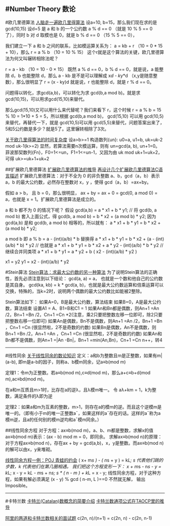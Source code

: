 #Number Theory 数论
---
#欧几里德算法
[人脑走一遍欧几里得算法](http://www.nowamagic.net/academy/detail/40110110)
设a=10, b=15，那么我们现在求的是 gcd(10,15)
设d=5 是 a 和 b 的一个公约数
a % d == 0 （就是 10 % 5 == 0 了），同时 b 对 d 取模也是 0，就是 
b % d == 0 （15 % 5 == 0），

我们建立一下 a 和 b 之间的联系，比如模运算关系为：
a = kb + r （10 = 0 * 15 + 10），那么 
r = a % b （10 = 10 % 15）
这个r就是这个算法的关键，欧几里德算法为何又叫辗转相除法呢？

r = a - kb （10 = 10 - 0 × 15）
    既然 a % d == 0，b % d == 0，就是说，a 能整除 d，b 也能整除 d，那么 a - kb 是不是可以理解成 
x*d - k*y*d         （x,y是随意整数），那么很明显了 
r = (x - ky)d       就是说，r 也能整除 d，就是 r % d == 0。

问题得以转化，求gcd(a,b)，可以转化为求
gcd(b,a mod b)。就是求gcd(10,15)，可以用求gcd(15,10)来替代。

那么gcd(15,10)又可以用什么来代替呢？我们来看下 r，这个时候 
r = a % b = 15 % 10 = 1*10 + 5 = 5，所以根据 
gcd(b,a mod b)，
gcd(15,10) 可以用
gcd(10,5)来替代，再替代一下，就是
gcd(10,5)可以用
gcd(5,5)来替代，问题答案出来了，5和5公约数是多少？就是5了。这里辗转相除了3次。

[关于欧几里得算法的时间复杂度](http://www.nowamagic.net/academy/detail/40110112)
设a>b>=1
构造数列{un}: 
u0=a, u1=b, uk=uk-2 mod uk-1(k>=2)
显然，若算法需要n次模运算，则有
un=gcd(a, b), un+1=0。
菲波那契数列{Fn}，F0=1<=un，F1=1<=un-1，又因为由
uk mod uk+1=uk+2，可得
uk>=uk+1+uk+2




##扩展欧几里德算法
[扩展欧几里德算法的推导](http://www.nowamagic.net/academy/detail/40110119)
[再设计几个扩展欧几里德算法C语言描述](http://www.nowamagic.net/academy/detail/40110125)
扩展欧几里德算法：对于不全为 0 的非负整数 a、b，gcd（a，b）表示 a，b 的最大公约数，必然存在整数对 x，y ，使得 gcd（a，b）=ax+by。

假如 a > b， 且 b = 0，那么很明显， ax + by = ax + 0 = gcd(0, a mod 0) = a，也就是 x = 1。扩展欧几里德算法是成立的。

a 和 b 都不为 0 的情况下呢？
假设
gcd(a,b) = a * x1 + b * y1;
// 将 gcd(b, a mod b) 套入上面公式，得
gcd(b, a mod b) = b * x2 + (a mod b) * y2;
因为 gcd(a,b) 是和 gcd(b, a mod b) 相等的，所以就有：
a * x1 + b * y1 = b * x2 + (a mod b) * y2;

a mod b 即 a % b = a - (int)(a/b) * b 替换得
a * x1 + b * y1 = b * x2 + (a - (int)(a/b) * b) * y2
// 也就是
a * x1 + b * y1 = b * x2 + a * y2 - (int)(a/b) * b * y2
// 继续合并同类项
a * x1 + b * y1 = a * y2 + b ( x2 - (int)(a/b) * y2 )

x1 = y2
y1 = x2 - (int)(a/b) * y2

#Stein算法
[Stein算法：求最大公约数的另一种算法](http://www.nowamagic.net/academy/detail/40110168)
为了说明Stein算法的正确性，首先必须注意到以下结论：
gcd(a, a) = a， 也就是一个数和他自己的公约数是其自身。
gcd(ka, kb) = k * gcd(a, b)，也就是最大公约数运算和倍乘运算可以交换，特殊的，当k=2时，说明两个偶数的最大公约数比如能被2整除。

Stein算法如下：
如果A=0，B是最大公约数，算法结束 
如果B=0，A是最大公约数，算法结束 
设置A1 = A、B1=B和C1 = 1 
如果An和Bn都是偶数，则An+1 =An /2，Bn+1 =Bn /2，Cn+1 =Cn *2(注意，乘2只要把整数左移一位即可，除2只要把整数右移一位即可) 
如果An是偶数，Bn不是偶数，则An+1 =An /2，Bn+1 =Bn ，Cn+1 =Cn (很显然啦，2不是奇数的约数) 
如果Bn是偶数，An不是偶数，则Bn+1 =Bn /2，An+1 =An ，Cn+1 =Cn (很显然啦，2不是奇数的约数) 
如果An和Bn都不是偶数，则An+1 =|An -Bn|，Bn+1 =min(An,Bn)，Cn+1 =Cn 
n++，转4 






---
#线性同余
[关于线性同余的数论知识](http://www.nowamagic.net/academy/detail/40110140)
定义：a和b为整数且m是正整数，如果有m|(a-b),
即m是a-b的因子，则称a、b模m同余，记a≡b(mod m)

定理1：令m为正整数。若a≡b(mod m),c≡d(mod m)，那么a+c≡b+d(mod m),ac≡bd(mod m)。

在a和m互质且m>1时，比存在a的逆λ，且λ模m唯一。
令 aλ+km = 1，k为整数，满足条件的λ即为逆

定理2：如果a和m为互素的整数，m>1，则存在a的模m的逆。而且这个逆模m是唯一的。（即有小于m的唯一正整数a¯，如果这样的a¯存在的话。这样的a¯称为a模m逆，且a的任何别的模m逆均和a¯模m同余。）

##线性同余方程
对于方程：ax≡b(mod m)，a、b、m都是整数，求解x的值
ax≡b(mod m)表示：(ax - b) mod m = 0，即同余。
求解ax≡b(mod n)的原理：对于方程ax≡b(mod n)，存在ax + by = gcd(a,b)，x，y是整数。而ax≡b(mod n)的解可以由x，y来堆砌。


[线性同余方程一例：POJ 青蛙的约会](http://www.nowamagic.net/academy/detail/40110135)
( x+ m*s  ) - ( n*s + y ) = k*L;
s 代表他们跳的步数，k 代表他们在第几圈相遇。
我们把这个方程变形一下：
x + m*s - n*s - y = k*L;
x - y = k*L - m*s + n*s;
s * ( n - m )  + k*L = x - y;
线性同余方程，对于这种方程，如果有解必须满足 
(x - y) % gcd ( n-m, L )==0 不然就无解， 输出Imposible。










---
#卡特兰数
[卡特兰(Catalan)数概念的简要介绍](http://www.nowamagic.net/academy/detail/40140308)
[卡特兰数通项公式在TAOCP里的推导](http://www.nowamagic.net/academy/detail/40140311)

[阿里的两道和卡特兰数相关的面试题](http://www.nowamagic.net/academy/detail/40140317)
c(2n, n)/(n+1) = c(2n, n) - c(2n, n-1)


















